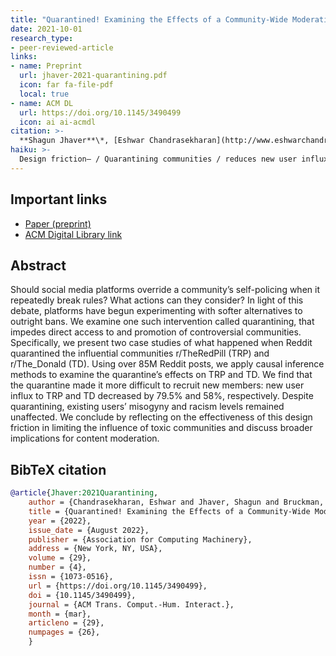 ```yaml
---
title: "Quarantined! Examining the Effects of a Community-Wide Moderation Intervention on Reddit"
date: 2021-10-01
research_type: 
- peer-reviewed-article
links:
- name: Preprint
  url: jhaver-2021-quarantining.pdf
  icon: far fa-file-pdf
  local: true
- name: ACM DL
  url: https://doi.org/10.1145/3490499
  icon: ai ai-acmdl
citation: >-
  **Shagun Jhaver**\*, [Eshwar Chandrasekharan](http://www.eshwarchandrasekharan.com)\*, [Amy Bruckman](https://www.cc.gatech.edu/fac/Amy.Bruckman/), and [Eric Gilbert](http://eegilbert.org) (2021), “Quarantined! Examining the Effects of a Community-Wide Moderation Intervention on Reddit,” (\* co-primary) *ACM Trans. Comput.-Hum. Interact. 29, 4, Article 29 (August 2022), 26 pages.* , DOI: [`10.1145/3490499`](https://doi.org/10.1145/3490499) 
haiku: >-
  Design friction— / Quarantining communities / reduces new user influx.
---
```


## Important links

- [Paper (preprint)](jhaver-2021-quarantining.pdf)
- [ACM Digital Library link](https://doi.org/10.1145/3490499)

## Abstract

Should social media platforms override a community’s self-policing when it repeatedly break rules? What actions can they consider? In light of this debate, platforms have begun experimenting with softer alternatives to outright bans. We examine one such intervention called quarantining, that impedes direct access to and promotion of controversial communities. Specifically, we present two case studies of what happened when Reddit quarantined the influential communities r/TheRedPill (TRP) and r/The_Donald (TD). Using over 85M Reddit posts, we apply causal inference methods to examine the quarantine’s effects on TRP and TD. We find that the quarantine made it more difficult to recruit new members: new user influx to TRP and TD decreased by 79.5% and 58%, respectively. Despite quarantining, existing users’ misogyny and racism levels remained unaffected. We conclude by reflecting on the effectiveness of this design friction in limiting the influence of toxic communities and discuss broader implications for content moderation.

## BibTeX citation

```bibtex
@article{Jhaver:2021Quarantining,
    author = {Chandrasekharan, Eshwar and Jhaver, Shagun and Bruckman, Amy and Gilbert, Eric}, 
    title = {Quarantined! Examining the Effects of a Community-Wide Moderation Intervention on Reddit}, 
    year = {2022}, 
    issue_date = {August 2022}, 
    publisher = {Association for Computing Machinery}, 
    address = {New York, NY, USA}, 
    volume = {29}, 
    number = {4}, 
    issn = {1073-0516}, 
    url = {https://doi.org/10.1145/3490499}, 
    doi = {10.1145/3490499}, 
    journal = {ACM Trans. Comput.-Hum. Interact.}, 
    month = {mar}, 
    articleno = {29}, 
    numpages = {26}, 
    }
    
```